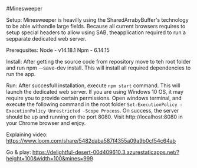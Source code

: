 #Minesweeper

Setup:
Minesweeper is heavilly using the SharedArrabyBuffer's technology to be able withandle large fields. Because all current browsers requires to setup special headers to allow using SAB, theapplication required to run a sepparate dedicated web server.

Prerequsites:
Node - v14.18.1
Npm - 6.14.15

Install:
After getting the source code from repository move to teh root folder and run npm --save-dev install. This will install all required dependencies to run the app.

Run:
After succesfull installation, execute `npm start` command. This will launch the dedicated web server.
If you are using Windows 10 OS, it may require you to provide certain permissions. Open windows terminal, and execute the following command in the root folder `Set-ExecutionPolicy -ExecutionPolicy Unrestricted -Scope Process`. On success, the server should be up and running on the port 8080. Visit http://localhost:8080 in your Chrome browser and enjoy. 

Explaining video:
https://www.loom.com/share/5482daba587f4355a09a9b0cf54c64ab

Go & play:
https://delightful-desert-00d409610.3.azurestaticapps.net/?height=100&width=100&mines=999

